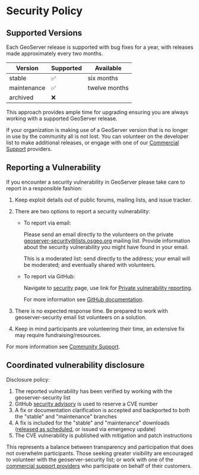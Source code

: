 # Security Policy

## Supported Versions

Each GeoServer release is supported with bug fixes for a year, with releases made approximately every two months.

| Version     | Supported          | Available               |
| ----------- | ------------------ |------------------------ |
| stable      | :white_check_mark: | six months              |
| maintenance | :white_check_mark: | twelve months           |
| archived    | :x:                |                         |

This approach provides ample time for upgrading ensuring you are always working with a supported GeoServer release.

If your organization is making use of a GeoServer version that is no longer in use by the community all is not lost.
You can volunteer on the developer list to make additional releases, or engage with one of our
[Commercial Support](http://geoserver.org/support/) providers.

## Reporting a Vulnerability

If you encounter a security vulnerability in GeoServer please take care to report in a responsible fashion:

1. Keep exploit details out of public forums, mailing lists, and issue tracker.

2. There are two options to report a security vulnerability:

   * To report via email:

     Please send an email directly to the volunteers on the private geoserver-security@lists.osgeo.org mailing list.
     Provide information about the security vulnerability you might have found in your email.

     This is a moderated list: send directly to the address; your email will be moderated; and eventually shared with volunteers.
  
   * To report via GitHub:

     Navigate to [security](https://github.com/geoserver/geoserver/security) page, use link for [Private vulnerability reporting](https://github.com/geoserver/geoserver/security/advisories/new).

     For more information see [GitHub documentation](https://docs.github.com/en/code-security/security-advisories/guidance-on-reporting-and-writing-information-about-vulnerabilities/privately-reporting-a-security-vulnerability#privately-reporting-a-security-vulnerability).

3. There is no expected response time. Be prepared to work with geoserver-security email list volunteers on a solution.

4. Keep in mind participants are volunteering their time, an extensive fix may require fundraising/resources.

For more information see [Community Support](http://geoserver.org/comm/).

## Coordinated vulnerability disclosure

Disclosure policy:

1. The reported vulnerability has been verified by working with the geoserver-security list
2. GitHub [security advisory](https://github.com/geoserver/geoserver/security) is used to reserve a CVE number
3. A fix or documentation clarification is accepted and backported to both the "stable" and "maintenance" branches
4. A fix is included for the "stable" and "maintenance" downloads ([released as scheduled](https://github.com/geoserver/geoserver/wiki/Release-Schedule), or issued via emergency update)
6. The CVE vulnerability is published with mitigation and patch instructions

This represents a balance between transparency and participation that does not overwhelm participants. 
Those seeking greater visibility are encouraged to volunteer with the geoserver-security list;
or work with one of the [commercial support providers](https://geoserver.org/support/) who participate on behalf of their customers.
